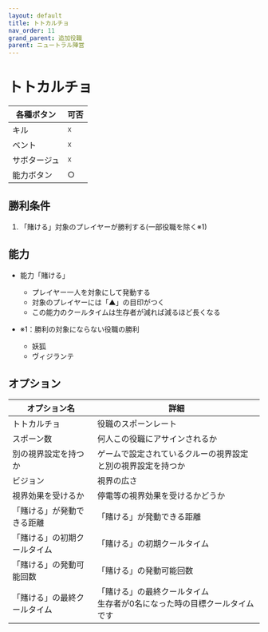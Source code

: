 ```yaml
---
layout: default
title: トトカルチョ
nav_order: 11
grand_parent: 追加役職
parent: ニュートラル陣営
---
```


# トトカルチョ

|  各種ボタン |  可否  |
| ---- | ---- |
|  キル  | ☓ |
|  ベント  | ☓ |
|  サボタージュ  | ☓ |
|  能力ボタン  | ○ |

## 勝利条件
1. 「賭ける」対象のプレイヤーが勝利する(一部役職を除く※1)

## 能力

- 能力「賭ける」
  - プレイヤー一人を対象にして発動する
  - 対象のプレイヤーには「▲」の目印がつく
  - この能力のクールタイムは生存者が減れば減るほど長くなる

- ※1：勝利の対象にならない役職の勝利
  - 妖狐
  - ヴィジランテ

## オプション

|  オプション名 |  詳細  |
| ---- | ---- |
|  トトカルチョ  | 役職のスポーンレート |
|  スポーン数  | 何人この役職にアサインされるか |
|  別の視界設定を持つか  |  ゲームで設定されているクルーの視界設定と別の視界設定を持つか  |
|  ビジョン  |  視界の広さ  |
|  視界効果を受けるか  |  停電等の視界効果を受けるかどうか  |
|  「賭ける」が発動できる距離  | 「賭ける」が発動できる距離 |
|  「賭ける」の初期クールタイム  |  「賭ける」の初期クールタイム  |
|  「賭ける」の発動可能回数  |  「賭ける」の発動可能回数  |
|  「賭ける」の最終クールタイム  |  「賭ける」の最終クールタイム<br>生存者が0名になった時の目標クールタイムです  |


